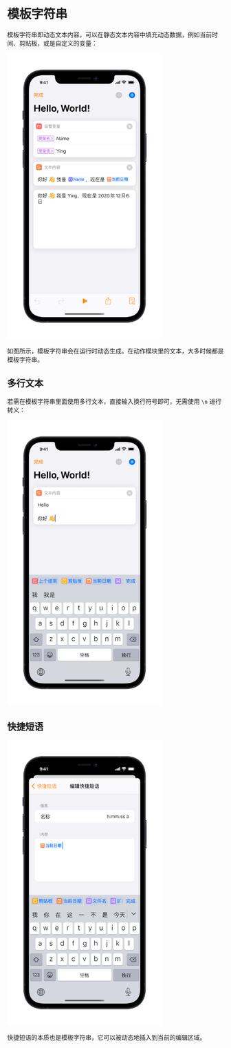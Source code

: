 # 模板字符串

模板字符串即动态文本内容，可以在静态文本内容中填充动态数据，例如当前时间、剪贴板，或是自定义的变量：

<img src="/docs/cn/actions/assets/IMG_4.png" width="360" />

如图所示，模板字符串会在运行时动态生成。在动作模块里的文本，大多时候都是模板字符串。

## 多行文本

若需在模板字符串里面使用多行文本，直接输入换行符号即可，无需使用 `\n` 进行转义：

<img src="/docs/cn/actions/assets/IMG_5.png" width="360" />

## 快捷短语

<img src="/docs/cn/quick-start/assets/IMG_8.png" width="360" />

快捷短语的本质也是模板字符串，它可以被动态地插入到当前的编辑区域。